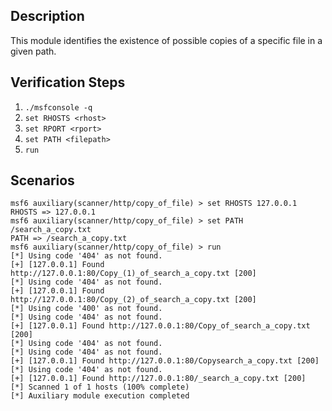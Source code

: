 ## Description

  This module identifies the existence of possible copies of a specific file in a given path.

## Verification Steps

1. `./msfconsole -q`
2. `set RHOSTS <rhost>`
3. `set RPORT <rport>`
4. `set PATH <filepath>`
5. `run`


## Scenarios

```
msf6 auxiliary(scanner/http/copy_of_file) > set RHOSTS 127.0.0.1
RHOSTS => 127.0.0.1
msf6 auxiliary(scanner/http/copy_of_file) > set PATH /search_a_copy.txt
PATH => /search_a_copy.txt
msf6 auxiliary(scanner/http/copy_of_file) > run
[*] Using code '404' as not found.
[+] [127.0.0.1] Found http://127.0.0.1:80/Copy_(1)_of_search_a_copy.txt [200]
[*] Using code '404' as not found.
[+] [127.0.0.1] Found http://127.0.0.1:80/Copy_(2)_of_search_a_copy.txt [200]
[*] Using code '400' as not found.
[*] Using code '404' as not found.
[+] [127.0.0.1] Found http://127.0.0.1:80/Copy_of_search_a_copy.txt [200]
[*] Using code '404' as not found.
[*] Using code '404' as not found.
[+] [127.0.0.1] Found http://127.0.0.1:80/Copysearch_a_copy.txt [200]
[*] Using code '404' as not found.
[+] [127.0.0.1] Found http://127.0.0.1:80/_search_a_copy.txt [200]
[*] Scanned 1 of 1 hosts (100% complete)
[*] Auxiliary module execution completed

```
